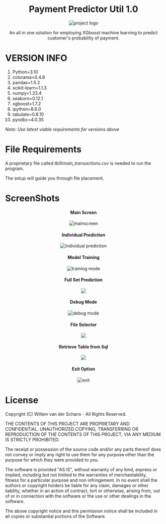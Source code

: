 <div align="center">


# Payment Predictor Util 1.0

![project logo](PaymentPredictorUtility/ExternalFiles/Logo.png)

An all in one solution for employing XGboost machine learning to predict customer's probability of payment.

</div>

# VERSION INFO
1. Python=3.10
2. colorama=0.4.6
3. pandas=1.5.2
4. scikit-learn=1.1.3
5. numpy=1.23.4
6. seaborn=0.12.1
7. xgboost=1.7.2
8. ipython=8.6.0
9. tabulate=0.8.10
10. pyodbc=4.0.35

_Note: Use latest viable requirements for versions above_

# File Requirements
A proprietary file called _tblXmain_transactions.csv_ is needed to run the program.

The setup will guide you through file placement.

# ScreenShots
<div align="center">

<h4>Main Screen</h4>

![mainscreen](PaymentPredictorUtility/ExternalFiles/Images/MainScreen.png)

<h4>Individual Prediction</h4>

![individual prediction](PaymentPredictorUtility/ExternalFiles/Images/IndividualMethod.png)

<h4>Model Training</h4>

![training mode](PaymentPredictorUtility/ExternalFiles/Images/TrainMethod.png)

<h4>Full Set Prediction</h4>

![](PaymentPredictorUtility/ExternalFiles/Images/FullMethod.png)

<h4>Debug Mode</h4>

![debug mode](PaymentPredictorUtility/ExternalFiles/Images/DebugMode.png)

<h4>File Selector</h4>

![](PaymentPredictorUtility/ExternalFiles/Images/FileSelector.png)

<h4>Retrieve Table from Sql</h4>

![](PaymentPredictorUtility/ExternalFiles/Images/GetTableMethod.png)

<h4>Exit Option</h4>

![exit](PaymentPredictorUtility/ExternalFiles/Images/ExitMethod.png)



</div>

# License
Copyright (C) Willem van der Schans - All Rights Reserved.

THE CONTENTS OF THIS PROJECT ARE PROPRIETARY AND CONFIDENTIAL.
UNAUTHORIZED COPYING, TRANSFERRING OR REPRODUCTION OF THE CONTENTS OF THIS PROJECT, VIA ANY MEDIUM IS STRICTLY PROHIBITED.

The receipt or possession of the source code and/or any parts thereof does not convey or imply any right to use them
for any purpose other than the purpose for which they were provided to you.

The software is provided "AS IS", without warranty of any kind, express or implied, including but not limited to
the warranties of merchantability, fitness for a particular purpose and non infringement.
In no event shall the authors or copyright holders be liable for any claim, damages or other liability,
whether in an action of contract, tort or otherwise, arising from, out of or in connection with the software
or the use or other dealings in the software.

The above copyright notice and this permission notice shall be included in all copies or substantial portions of the Software.
